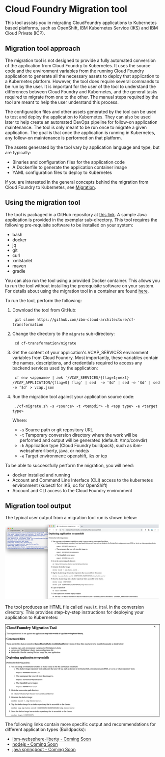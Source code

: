 # Cloud Foundry Migration tool

This tool assists you in migrating CloudFoundry applications to Kubernetes based platforms, such as OpenShift, IBM Kubernetes Service (IKS) and IBM Cloud Private (ICP).

## Migration tool approach

The migration tool is not designed to provide a fully automated conversion of the application from Cloud Foundry to Kubernetes. It uses the source code and the environment variables from the running Cloud Foundry application to generate all the necessary assets to deploy that application to a  Kubernetes platform. However, the tool does require several commands to be run by the user. It is important for the user of the tool to understand the differences between Cloud Foundry and Kubernetes, and the general tasks required to migrate from one to the other. The manual steps required by the tool are meant to help the user understand this process.

The configuration files and other assets generated by  the tool can be used to test and deploy the application to Kubernetes. They can also be used later to help create an automated DevOps pipeline for follow-on application maintenance. The tool is only meant to be run once to migrate a given application. The goal is that once the application is running in Kubernetes, any follow-on maintenance is performed on that platform. 

The assets generated by the tool vary by application language and type, but are typically:

- Binaries and configuration files for the application code
- A Dockerfile to generate the application container image
- YAML configuration files to deploy to Kubernetes

If you are interested in the general concepts behind the migration from Cloud Foundry to Kubernetes, see [Migration](docs/migration.md).

## Using the migration tool

The tool is packaged in a GitHub repository at [this link](https://github.com/ibm-cloud-architecture/cf-transformation). A sample Java application is provided in the exemplar sub-directory. This tool requires the following pre-requisite software to be installed on your system:

- bash
- docker
- jq
- git
- curl
- xmlstarlet
- maven
- gradle

You can also run the tool using a provided Docker container. This allows you to run the tool without installing the prerequisite software on your system. For details about using the migration tool in a container are found [here](docs/docker.md).

To run the tool, perform the following:

1. Download the tool from GitHub:

		git clone https://github.com/ibm-cloud-architecture/cf-transformation

2. Change the directory to the `migrate` sub-directory:

		cd cf-transformation/migrate

3. Get the content of your application's VCAP_SERVICES environment variables from Cloud Foundry. Most importantly, these variables contain the names, descriptions, and credentials required to access any backend services used by the application:

		cf env <appname> | awk '/VCAP_SERVICES/{flag=1;next} /VCAP_APPLICATION/{flag=0} flag' | sed  -e '$d' | sed -e '$d' | sed -e ‘$d’ > vcap.json

3. Run the migration tool against your application source code:

		./cf-migrate.sh -s <source> -t <tempdir> -b <app type> -e <target type>

	Where:

	- `-s` Source path or git repository URL
	- `-t` Temporary conversion directory where the work will be performed and output will be generated (default: /tmp/convdir)
	- `-b` Application type (Cloud Foundry buildpack), such as ibm-websphere-liberty, java, or nodejs
	- `-e` Target environment: openshift, iks or icp


To be able to successfully perform the migration, you will need:

- docker installed and running
- Account and Command Line Interface (CLI) access to the kubernetes environment (kubectl for IKS, oc for OpenShift)
- Account and CLI access to the Cloud Foundry environment

## Migration tool output

The typical user output from a migration tool run is shown below:

![Tool run](docs/images/toolrun.PNG)

The tool produces an HTML file called `result.html` in the conversion directory. This provides step-by-step instructions for deploying your application to Kubernetes:

![HTML result](docs/images/result.PNG)


The following links contain more specific output and recommendations for different application types (Buildpacks):

- [ibm-websphere-liberty - Coming Soon](docs/liberty.md)
- [nodejs - Coming Soon](docs/nodejs.md)
- [java springboot - Coming Soon](docs/java.md)
